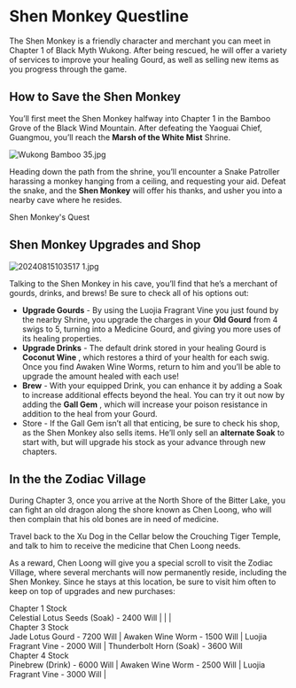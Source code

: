 # Shen Monkey Questline

The Shen Monkey is a friendly character and merchant you can meet in Chapter 1 of Black Myth Wukong. After being rescued, he will offer a variety of services to improve your healing Gourd, as well as selling new items as you progress through the game. 

## How to Save the Shen Monkey

You’ll first meet the Shen Monkey halfway into Chapter 1 in the Bamboo Grove of the Black Wind Mountain. After defeating the Yaoguai Chief, Guangmou, you’ll reach the **Marsh of the White Mist** Shrine. 

![Wukong Bamboo 35.jpg](https://oyster.ignimgs.com/mediawiki/apis.ign.com/black-myth-wukong/6/62/Wukong_Bamboo_35.jpg)

Heading down the path from the shrine, you’ll encounter a Snake Patroller harassing a monkey hanging from a ceiling, and requesting your aid. Defeat the snake, and the **Shen Monkey** will offer his thanks, and usher you into a nearby cave where he resides. 

Shen Monkey's Quest

## Shen Monkey Upgrades and Shop

![20240815103517 1.jpg](https://oyster.ignimgs.com/mediawiki/apis.ign.com/black-myth-wukong/b/b6/20240815103517_1.jpg)

Talking to the Shen Monkey in his cave, you’ll find that he’s a merchant of gourds, drinks, and brews! Be sure to check all of his options out: 

  * **Upgrade Gourds** \- By using the  Luojia Fragrant Vine you just found by the nearby Shrine, you upgrade the charges in your **Old Gourd** from 4 swigs to 5, turning into a Medicine Gourd, and giving you more uses of its healing properties.
  * **Upgrade Drinks** \- The default drink stored in your healing Gourd is **Coconut Wine** , which restores a third of your health for each swig. Once you find Awaken Wine Worms, return to him and you’ll be able to upgrade the amount healed with each use!
  * **Brew** \- With your equipped Drink, you can enhance it by adding a Soak to increase additional effects beyond the heal. You can try it out now by adding the **Gall Gem** , which will increase your poison resistance in addition to the heal from your Gourd.
  * Store - If the Gall Gem isn’t all that enticing, be sure to check his shop, as the Shen Monkey also sells items. He’ll only sell an **alternate Soak** to start with, but will upgrade his stock as your advance through new chapters. 

## In the the Zodiac Village

During Chapter 3, once you arrive at the North Shore of the Bitter Lake, you can fight an old dragon along the shore known as Chen Loong, who will then complain that his old bones are in need of medicine. 

Travel back to the Xu Dog in the Cellar below the Crouching Tiger Temple, and talk to him to receive the medicine that Chen Loong needs. 

As a reward, Chen Loong will give you a special scroll to visit the Zodiac Village, where several merchants will now permanently reside, including the Shen Monkey. Since he stays at this location, be sure to visit him often to keep on top of upgrades and new purchases: 

Chapter 1 Stock   
Celestial Lotus Seeds (Soak) - 2400 Will | | |   
Chapter 3 Stock   
Jade Lotus Gourd - 7200 Will | Awaken Wine Worm - 1500 Will | Luojia Fragrant Vine - 2000 Will | Thunderbolt Horn (Soak) - 3600 Will   
Chapter 4 Stock   
Pinebrew (Drink) - 6000 Will | Awaken Wine Worm - 2500 Will | Luojia Fragrant Vine - 3000 Will | 
